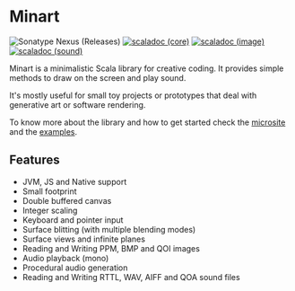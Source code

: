 # Minart

![Sonatype Nexus (Releases)](https://img.shields.io/nexus/r/eu.joaocosta/minart_3?server=https%3A%2F%2Foss.sonatype.org)
 [![scaladoc (core)](https://javadoc.io/badge2/eu.joaocosta/minart-core_3/scaladoc%20%28core%29.svg)](https://javadoc.io/doc/eu.joaocosta/minart-core_3)
 [![scaladoc (image)](https://javadoc.io/badge2/eu.joaocosta/minart-image_3/scaladoc%20%28image%29.svg)](https://javadoc.io/doc/eu.joaocosta/minart-image_3)
 [![scaladoc (sound)](https://javadoc.io/badge2/eu.joaocosta/minart-sound_3/scaladoc%20%28sound%29.svg)](https://javadoc.io/doc/eu.joaocosta/minart-sound_3)

Minart is a minimalistic Scala library for creative coding.
It provides simple methods to draw on the screen and play sound.

It's mostly useful for small toy projects or prototypes that deal with generative art or software rendering.

To know more about the library and how to get started check the [microsite](https://javadoc.io/doc/eu.joaocosta/minart-core_3/latest/docs/index.html) and the [examples](https://github.com/JD557/minart/tree/master/examples).

## Features

* JVM, JS and Native support
* Small footprint
* Double buffered canvas
* Integer scaling
* Keyboard and pointer input
* Surface blitting (with multiple blending modes)
* Surface views and infinite planes
* Reading and Writing PPM, BMP and QOI images
* Audio playback (mono)
* Procedural audio generation
* Reading and Writing RTTL, WAV, AIFF and QOA sound files
